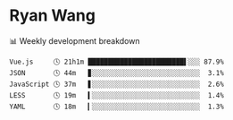 # Ryan Wang

 <!-- waka-box start -->
📊 Weekly development breakdown
```text
Vue.js     🕓 21h1m ████████████████████████▌░░░ 87.9%
JSON       🕓 44m   ▊░░░░░░░░░░░░░░░░░░░░░░░░░░░  3.1%
JavaScript 🕓 37m   ▋░░░░░░░░░░░░░░░░░░░░░░░░░░░  2.6%
LESS       🕓 19m   ▍░░░░░░░░░░░░░░░░░░░░░░░░░░░  1.4%
YAML       🕓 18m   ▎░░░░░░░░░░░░░░░░░░░░░░░░░░░  1.3%
```
<!-- Powered by https://github.com/YouEclipse/waka-box-go . -->
<!-- waka-box end -->